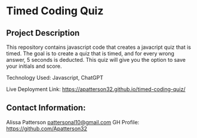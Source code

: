# Timed Coding Quiz


## Project Description


This repository contains javascript code that creates a javacript quiz that is timed. The goal is to create a quiz that is timed, and for every wrong answer, 5 seconds is deducted. This quiz will give you the option to save your initials and score.


Technology Used: Javascript, ChatGPT


Live Deployment Link: https://apatterson32.github.io/timed-coding-quiz/


## Contact Information:


Alissa Patterson
pattersonal10@gmail.com
GH Profile: https://github.com/Apatterson32
